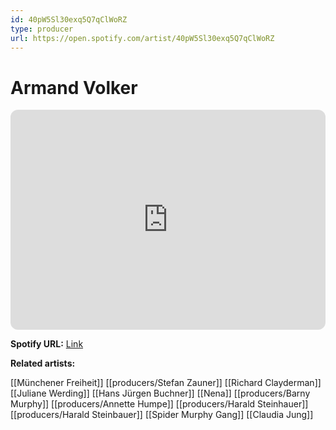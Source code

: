 ```yaml
---
id: 40pW5Sl30exq5Q7qClWoRZ
type: producer
url: https://open.spotify.com/artist/40pW5Sl30exq5Q7qClWoRZ
---
```

# Armand Volker

<iframe style="border-radius:12px" src="https://open.spotify.com/embed/artist/40pW5Sl30exq5Q7qClWoRZ" width="100%" height="352" frameBorder="0" allowfullscreen="" allow="autoplay; clipboard-write; encrypted-media; fullscreen; picture-in-picture" loading="lazy"></iframe>

**Spotify URL:** [Link](https://open.spotify.com/artist/40pW5Sl30exq5Q7qClWoRZ)

**Related artists:**

[[Münchener Freiheit]]
[[producers/Stefan Zauner]]
[[Richard Clayderman]]
[[Juliane Werding]]
[[Hans Jürgen Buchner]]
[[Nena]]
[[producers/Barny Murphy]]
[[producers/Annette Humpe]]
[[producers/Harald Steinhauer]]
[[producers/Harald Steinbauer]]
[[Spider Murphy Gang]]
[[Claudia Jung]]
